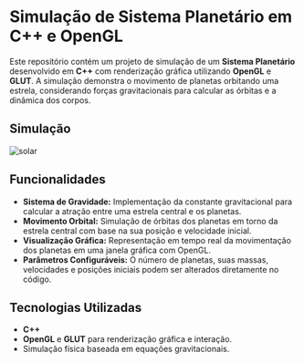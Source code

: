 # Simulação de Sistema Planetário em C++ e OpenGL

Este repositório contém um projeto de simulação de um **Sistema Planetário** desenvolvido em **C++** com renderização gráfica utilizando **OpenGL** e **GLUT**. A simulação demonstra o movimento de planetas orbitando uma estrela, considerando forças gravitacionais para calcular as órbitas e a dinâmica dos corpos.

## Simulação

![solar](https://github.com/user-attachments/assets/d3246df5-2b23-4817-97ee-f1719f7a5a23)

## Funcionalidades

- **Sistema de Gravidade:** Implementação da constante gravitacional para calcular a atração entre uma estrela central e os planetas.
- **Movimento Orbital:** Simulação de órbitas dos planetas em torno da estrela central com base na sua posição e velocidade inicial.
- **Visualização Gráfica:** Representação em tempo real da movimentação dos planetas em uma janela gráfica com OpenGL.
- **Parâmetros Configuráveis:** O número de planetas, suas massas, velocidades e posições iniciais podem ser alterados diretamente no código.

## Tecnologias Utilizadas

- **C++**
- **OpenGL** e **GLUT** para renderização gráfica e interação.
- Simulação física baseada em equações gravitacionais.

